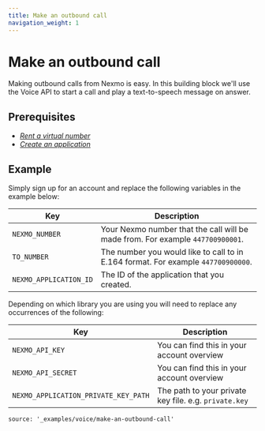 ```yaml
---
title: Make an outbound call
navigation_weight: 1
---
```


# Make an outbound call

Making outbound calls from Nexmo is easy. In this building block we'll use the Voice API to start a call and play a text-to-speech message on answer.

## Prerequisites

- *[Rent a virtual number](https://developer.nexmo.com/account/guides/numbers#rent-virtual-numbers)*
- *[Create an application](https://developer.nexmo.com/concepts/guides/applications#getting-started-with-applications)*

## Example

Simply sign up for an account and replace the following variables in the example below:

Key |	Description
-- | --
`NEXMO_NUMBER` |	Your Nexmo number that the call will be made from. For example `447700900001`.
`TO_NUMBER` |	The number you would like to call to in E.164 format. For example `447700900000`.
`NEXMO_APPLICATION_ID` |	The ID of the application that you created.

Depending on which library you are using you will need to replace any occurrences of the following:

Key |	Description
-- | --
`NEXMO_API_KEY` | You can find this in your account overview
`NEXMO_API_SECRET` | You can find this in your account overview
`NEXMO_APPLICATION_PRIVATE_KEY_PATH` | The path to your private key file. e.g. `private.key`

```tabbed_content
source: '_examples/voice/make-an-outbound-call'
```
